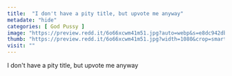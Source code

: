 ```yaml
---
title:  "I don't have a pity title, but upvote me anyway"
metadate: "hide"
categories: [ God Pussy ]
image: "https://preview.redd.it/6o66xcwm41m51.jpg?auto=webp&s=e8dc942dbbaa4886534b5b8a650d55d3518eb764"
thumb: "https://preview.redd.it/6o66xcwm41m51.jpg?width=1080&crop=smart&auto=webp&s=be0da4626ceeeeea2cd2c3a1614189c585258609"
visit: ""
---
```

I don't have a pity title, but upvote me anyway
